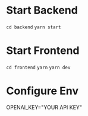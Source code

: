 # Start Backend
`cd backend`
`yarn start`

# Start Frontend
`cd frontend`
`yarn`
`yarn dev`

# Configure Env
OPENAI_KEY="YOUR API KEY"
